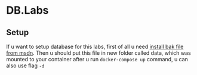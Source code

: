 # DB.Labs

## Setup
If u want to setup database for this labs, first of all u need [install bak file from msdn](https://github.com/Microsoft/sql-server-samples/releases/download/adventureworks/AdventureWorks2012.bak). Then u should put this file in new folder called data, which was mounted to your container after u run `docker-compose up` command, u can also use flag `-d`
